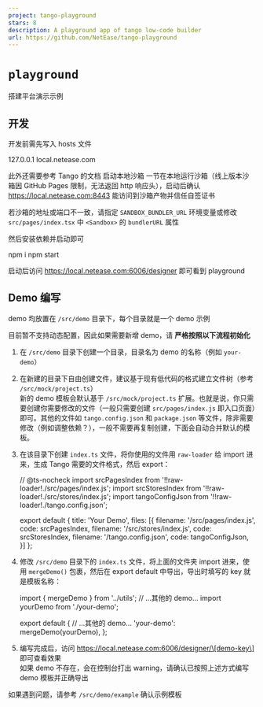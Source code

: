 ```yaml
---
project: tango-playground
stars: 8
description: A playground app of tango low-code builder
url: https://github.com/NetEase/tango-playground
---
```


`playground`
============

搭建平台演示示例

开发
--

开发前需先写入 hosts 文件

127.0.0.1 local.netease.com

此外还需要参考 Tango 的文档 启动本地沙箱 一节在本地运行沙箱（线上版本沙箱因 GitHub Pages 限制，无法返回 http 响应头），启动后确认 https://local.netease.com:8443 能访问到沙箱产物并信任自签证书

若沙箱的地址或端口不一致，请指定 `SANDBOX_BUNDLER_URL` 环境变量或修改 `src/pages/index.tsx` 中 `<Sandbox>` 的 `bundlerURL` 属性

然后安装依赖并启动即可

npm i
npm start

启动后访问 https://local.netease.com:6006/designer 即可看到 playground

Demo 编写
-------

demo 均放置在 `/src/demo` 目录下，每个目录就是一个 demo 示例

目前暂不支持动态配置，因此如果需要新增 demo，请 **严格按照以下流程初始化**

1.  在 `/src/demo` 目录下创建一个目录，目录名为 demo 的名称（例如 `your-demo`）
    
2.  在新建的目录下自由创建文件，建议基于现有低代码的格式建立文件树（参考 `/src/mock/project.ts`）  
    新的 demo 模板会默认基于 `/src/mock/project.ts` 扩展。也就是说，你只需要创建你需要修改的文件（一般只需要创建 `src/pages/index.js` 即入口页面）即可。其他的文件如 `tango.config.json` 和 `package.json` 等文件，除非需要修改（例如调整依赖？），一般不需要再复制创建，下面会自动合并默认的模板。
    
3.  在该目录下创建 `index.ts` 文件，将你使用的文件用 `raw-loader` 给 import 进来，生成 Tango 需要的文件格式，然后 export：
    
    // @ts\-nocheck
    import srcPagesIndex from '!!raw-loader!./src/pages/index.js';
    import srcStoresIndex from '!!raw-loader!./src/stores/index.js';
    import tangoConfigJson from '!!raw-loader!./tango.config.json';
    
    export default {
      title: 'Your Demo',
      files: \[{
        filename: '/src/pages/index.js', code: srcPagesIndex,
        filename: '/src/stores/index.js', code: srcStoresIndex,
        filename: '/tango.config.json', code: tangoConfigJson,
      }\]
    };
    
4.  修改 `/src/demo` 目录下的 `index.ts` 文件，将上面的文件夹 import 进来，使用 `mergeDemo()` 包裹，然后在 export default 中导出，导出时填写的 key 就是模板名称：
    
    import { mergeDemo } from '../utils';
    // ...其他的 demo...
    import yourDemo from './your-demo';
    
    export default {
      // ...其他的 demo...
      'your-demo': mergeDemo(yourDemo),
    };
    
5.  编写完成后，访问 https://local.netease.com:6006/designer/\[demo-key\] 即可查看效果  
    如果 demo 不存在，会在控制台打出 warning，请确认已按照上述方式编写 demo 模板并正确导出
    

如果遇到问题，请参考 `/src/demo/example` 确认示例模板
